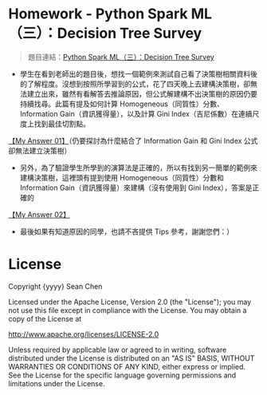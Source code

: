 # Homework - Python Spark ML（三）：Decision Tree Survey

> 題目連結：[Python Spark ML（三）：Decision Tree Survey](http://hemingwang.blogspot.tw/2017/09/python-spark-mldecision-tree-survey.html)

- 學生在看到老師出的題目後，想找一個範例來測試自己看了決策樹相關資料後的了解程度。沒想到按照所學習到的公式，花了四天晚上去建構決策樹，卻無法建立出來，雖然有看解答去推論原因，但公式解建構不出決策樹的原因仍要持續找尋。此篇有提及如何計算 Homogeneous（同質性）分數、Information Gain（資訊獲得量），以及計算 Gini Index（吉尼係數）在連續尺度上找到最佳切割點。

[【My Answer 01】](./Homework-PythonSparkML_03-01.md)（仍要探討為什麼結合了 Information Gain 和 Gini Index 公式卻無法建立決策樹）

- 另外，為了驗證學生所學到的演算法是正確的，所以有找到另一簡單的範例來建構決策樹，這裡頭有提到使用 Homogeneous（同質性）分數和 Information Gain（資訊獲得量）來建構（沒有使用到 Gini Index），答案是正確的

[【My Answer 02】](./Homework-PythonSparkML_03-02.md)

- 最後如果有知道原因的同學，也請不吝提供 Tips 參考，謝謝您們：）

License
=============

Copyright {yyyy} Sean Chen

Licensed under the Apache License, Version 2.0 (the "License");
you may not use this file except in compliance with the License.
You may obtain a copy of the License at

http://www.apache.org/licenses/LICENSE-2.0

Unless required by applicable law or agreed to in writing, software
distributed under the License is distributed on an "AS IS" BASIS,
WITHOUT WARRANTIES OR CONDITIONS OF ANY KIND, either express or implied.
See the License for the specific language governing permissions and
limitations under the License.